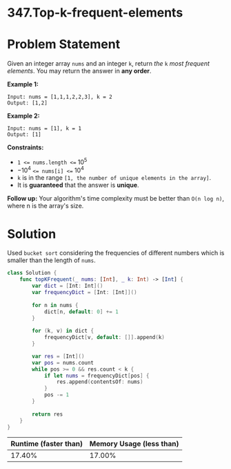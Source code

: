 # 347.Top-k-frequent-elements

# Problem Statement

Given an integer array `nums` and an integer `k`, return *the* `k` *most frequent elements*. You may return the answer in **any order**.

**Example 1:**

```other
Input: nums = [1,1,1,2,2,3], k = 2
Output: [1,2]
```

**Example 2:**

```other
Input: nums = [1], k = 1
Output: [1]
```

**Constraints:**

- `1 <= nums.length <=` $10^5$
- $-10^4$ `<= nums[i] <=` $10^4$
- `k` is in the range `[1, the number of unique elements in the array]`.
- It is **guaranteed** that the answer is **unique**.

**Follow up:** Your algorithm's time complexity must be better than `O(n log n)`, where n is the array's size.

# Solution

Used `bucket sort` considering the frequencies of different numbers which is smaller than the length of `nums`.

```swift
class Solution {
    func topKFrequent(_ nums: [Int], _ k: Int) -> [Int] {
        var dict = [Int: Int]()
		var frequencyDict = [Int: [Int]]()
		
        for n in nums {
            dict[n, default: 0] += 1
        }
		
        for (k, v) in dict {
            frequencyDict[v, default: []].append(k)
        }

        var res = [Int]()
        var pos = nums.count
        while pos >= 0 && res.count < k {
            if let nums = frequencyDict[pos] {
                res.append(contentsOf: nums)
            }
            pos -= 1
        }
		
        return res
    }
}
```

| **Runtime (faster than)** | **Memory Usage (less than)** |
| ------------------------- | ---------------------------- |
| 17.40%                    | 17.00%                       |

